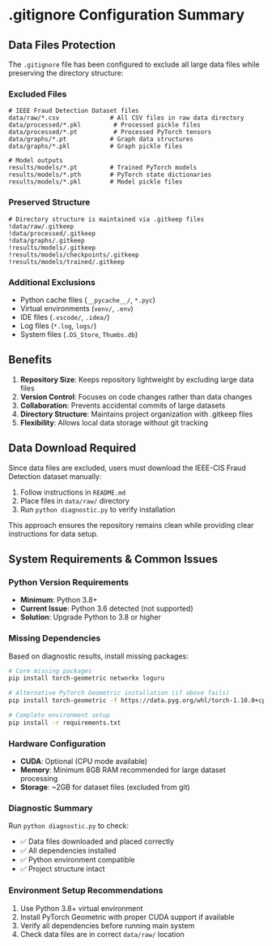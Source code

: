 # .gitignore Configuration Summary

## Data Files Protection

The `.gitignore` file has been configured to exclude all large data files while preserving the directory structure:

### Excluded Files
```
# IEEE Fraud Detection Dataset files
data/raw/*.csv              # All CSV files in raw data directory
data/processed/*.pkl         # Processed pickle files  
data/processed/*.pt          # Processed PyTorch tensors
data/graphs/*.pt            # Graph data structures
data/graphs/*.pkl           # Graph pickle files

# Model outputs  
results/models/*.pt         # Trained PyTorch models
results/models/*.pth        # PyTorch state dictionaries
results/models/*.pkl        # Model pickle files
```

### Preserved Structure
```
# Directory structure is maintained via .gitkeep files
!data/raw/.gitkeep
!data/processed/.gitkeep  
!data/graphs/.gitkeep
!results/models/.gitkeep
!results/models/checkpoints/.gitkeep
!results/models/trained/.gitkeep
```

### Additional Exclusions
- Python cache files (`__pycache__/`, `*.pyc`)
- Virtual environments (`venv/`, `.env`)
- IDE files (`.vscode/`, `.idea/`)
- Log files (`*.log`, `logs/`)
- System files (`.DS_Store`, `Thumbs.db`)

## Benefits

1. **Repository Size**: Keeps repository lightweight by excluding large data files
2. **Version Control**: Focuses on code changes rather than data changes  
3. **Collaboration**: Prevents accidental commits of large datasets
4. **Directory Structure**: Maintains project organization with .gitkeep files
5. **Flexibility**: Allows local data storage without git tracking

## Data Download Required

Since data files are excluded, users must download the IEEE-CIS Fraud Detection dataset manually:

1. Follow instructions in `README.md` 
2. Place files in `data/raw/` directory
3. Run `python diagnostic.py` to verify installation

This approach ensures the repository remains clean while providing clear instructions for data setup.

## System Requirements & Common Issues

### Python Version Requirements
- **Minimum**: Python 3.8+
- **Current Issue**: Python 3.6 detected (not supported)
- **Solution**: Upgrade Python to 3.8 or higher

### Missing Dependencies
Based on diagnostic results, install missing packages:

```bash
# Core missing packages
pip install torch-geometric networkx loguru

# Alternative PyTorch Geometric installation (if above fails)
pip install torch-geometric -f https://data.pyg.org/whl/torch-1.10.0+cpu.html

# Complete environment setup
pip install -r requirements.txt
```

### Hardware Configuration
- **CUDA**: Optional (CPU mode available)
- **Memory**: Minimum 8GB RAM recommended for large dataset processing
- **Storage**: ~2GB for dataset files (excluded from git)

### Diagnostic Summary
Run `python diagnostic.py` to check:
- ✅ Data files downloaded and placed correctly
- ✅ All dependencies installed
- ✅ Python environment compatible
- ✅ Project structure intact

### Environment Setup Recommendations
1. Use Python 3.8+ virtual environment
2. Install PyTorch Geometric with proper CUDA support if available
3. Verify all dependencies before running main system
4. Check data files are in correct `data/raw/` location
